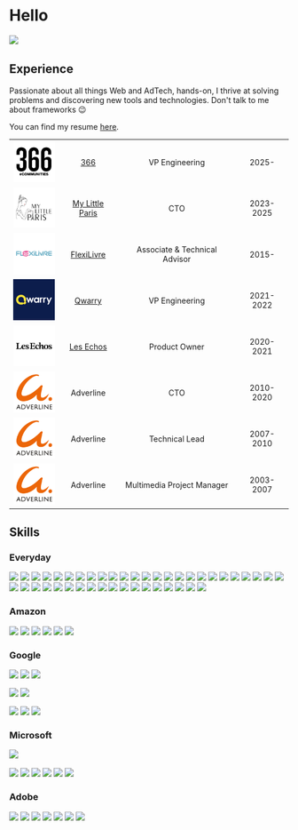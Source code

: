 # Hello
[![](https://img.shields.io/badge/linkedin-fff?logo=linkedin&logoColor=0073b0)](https://www.linkedin.com/in/benjaminclot/)

## Experience
Passionate about all things Web and AdTech, hands-on, I thrive at solving problems and discovering new tools and technologies. Don't talk to me about frameworks :wink:

You can find my resume [here](https://drive.google.com/file/d/1rqaVs7pZaBPjcxD-yya7chfwUTTpEHQ3/view?usp=drive_link).

| | | | |
|:--:|:--:|:--:|:--:|
| <img width="75" src="./img/366.svg" alt="366"></img> | [366](https://www.366.fr) | VP Engineering | 2025- |
| <img width="75" src="./img/mylittleparis.svg" alt="My Little Paris"></img> | [My Little Paris](https://www.mylittleparis.com) | CTO | 2023-2025 |
| <img width="75" src="./img/flexilivre.svg" alt="FlexiLivre"></img> | [FlexiLivre](https://www.flexilivre.com) | Associate & Technical Advisor | 2015- |
| <img width="75" src="./img/qwarry.svg" alt="Qwarry"></img> | [Qwarry](https://www.qwarry.com) | VP Engineering | 2021-2022 |
| <img width="75" src="./img/lesechos.svg" alt="Les Echos"></img> | [Les Echos](https://www.lesechos.fr) | Product Owner | 2020-2021 |
| <img width="75" src="./img/adverline.svg" alt="Adverline"></img> | Adverline | CTO | 2010-2020 |
| <img width="75" src="./img/adverline.svg" alt="Adverline"></img> | Adverline | Technical Lead | 2007-2010 |
| <img width="75" src="./img/adverline.svg" alt="Adverline"></img> | Adverline | Multimedia Project Manager | 2003-2007 |

## Skills
### Everyday
![](https://img.shields.io/badge/Ansible-fff?logo=ansible&logoColor=1a1918)
![](https://img.shields.io/badge/Apache-fff?logo=apache&logoColor=bd202e)
![](https://img.shields.io/badge/Cloudflare-fff?logo=cloudflare)
![](https://img.shields.io/badge/Codepen-fff?logo=codepen&logoColor=151214)
![](https://img.shields.io/badge/CSS-fff?logo=css3&logoColor=214ce5)
![](https://img.shields.io/badge/Datadog-fff?logo=datadog&logoColor=612ca3)
![](https://img.shields.io/badge/Docker-fff?logo=docker)
![](https://img.shields.io/badge/ESLint-fff?logo=eslint&logoColor=3a33d1)
![](https://img.shields.io/badge/FFmpeg-fff?logo=ffmpeg&logoColor=0b4819)
![](https://img.shields.io/badge/Figma-fff?logo=figma)
![](https://img.shields.io/badge/Git-fff?logo=git)
![](https://img.shields.io/badge/Github-fff?logo=github&logoColor=161312)
![](https://img.shields.io/badge/Github%20Actions-fff?logo=githubactions)
![](https://img.shields.io/badge/Github%20Copilot-fff?logo=githubcopilot&logoColor=161312)
![](https://img.shields.io/badge/GitLab-fff?logo=gitlab)
![](https://img.shields.io/badge/Glitch-fff?logo=glitch&logoColor=2800ff)
![](https://img.shields.io/badge/HTML-fff?logo=html5)
![](https://img.shields.io/badge/JavaScript-fff?logo=javascript&logoColor=f7df1e)
![](https://img.shields.io/badge/MailChimp-fff?logo=mailchimp&logoColor=100f0d)
![](https://img.shields.io/badge/Make-fff?logo=make&logoColor=240342)
![](https://img.shields.io/badge/MariaDB-fff?logo=mariadb&logoColor=4e629a)
![](https://img.shields.io/badge/Metabase-fff?logo=metabase)
![](https://img.shields.io/badge/MySQL-fff?logo=mysql)
![](https://img.shields.io/badge/NGINX-fff?logo=nginx&logoColor=009900)
![](https://img.shields.io/badge/Node.js-fff?logo=nodedotjs)
![](https://img.shields.io/badge/Notion-fff?logo=notion&logoColor=37352f)
![](https://img.shields.io/badge/NPM-fff?logo=npm)
![](https://img.shields.io/badge/OBS%20Studio-fff?logo=obsstudio&logoColor=302e31)
![](https://img.shields.io/badge/OpenAI-fff?logo=openai&logoColor=080808)
![](https://img.shields.io/badge/PHP-fff?logo=php)
![](https://img.shields.io/badge/PM2-fff?logo=pm2&logoColor=2b037a)
![](https://img.shields.io/badge/PostgreSQL-fff?logo=postgresql)
![](https://img.shields.io/badge/Powershell-fff?logo=powershell)
![](https://img.shields.io/badge/Prettier-fff?logo=prettier)
![](https://img.shields.io/badge/Redis-fff?logo=redis)
![](https://img.shields.io/badge/Sentry-fff?logo=sentry&logoColor=362d59)
![](https://img.shields.io/badge/Slack-fff?logo=slack&logoColor=4a154b)
![](https://img.shields.io/badge/SQLite-fff?logo=sqlite&logoColor=044a64)
![](https://img.shields.io/badge/SVG-fff?logo=svg)
![](https://img.shields.io/badge/Twilio-fff?logo=twilio)
![](https://img.shields.io/badge/Twitch-fff?logo=twitch)
![](https://img.shields.io/badge/Visual%20Studio%20Code-fff?logo=visualstudiocode&logoColor=2f61b4)
![](https://img.shields.io/badge/Windows-fff?logo=windows&logoColor=001968)

### Amazon
![](https://img.shields.io/badge/Amazon%20AWS-fff?logo=amazonaws&logoColor=000)
![](https://img.shields.io/badge/AWS%20Athena-fff)
![](https://img.shields.io/badge/AWS%20EC2-fff?logo=amazonec2)
![](https://img.shields.io/badge/AWS%20Lambda-fff?logo=awslambda)
![](https://img.shields.io/badge/AWS%20RDS-fff?logo=amazonrds)
![](https://img.shields.io/badge/AWS%20S3-fff?logo=amazons3)

### Google
![](https://img.shields.io/badge/Google%20Cloud-fff?logo=googlecloud)
![](https://img.shields.io/badge/Google%20BigQuery-fff?logo=googlebigquery)
![](https://img.shields.io/badge/Google%20Cloud%20Storage-fff?logo=googlecloudstorage)

![](https://img.shields.io/badge/Google%20Analytics-fff?logo=googleanalytics)
![](https://img.shields.io/badge/Google%20Tag%20Manager-fff?logo=googletagmanager&logoColor=4285f4)

![](https://img.shields.io/badge/Google%20Ad%20Manager-fff)
![](https://img.shields.io/badge/Google%20Ads-fff?logo=googleads)
![](https://img.shields.io/badge/Google%20AdSense-fff?logo=googleadsense)

### Microsoft
![](https://img.shields.io/badge/Microsoft%20Azure-fff?logo=microsoftazure&logoColor=1c87c8)

![](https://img.shields.io/badge/Microsoft%20Excel-fff?logo=microsoftexcel&logoColor=107c41)
![](https://img.shields.io/badge/Microsoft%20OneDrive-fff?logo=microsoftonedrive&logoColor=0249b2)
![](https://img.shields.io/badge/Microsoft%20Outlook-fff?logo=microsoftoutlook&logoColor=0364b8)
![](https://img.shields.io/badge/Microsoft%20PowerPoint-fff?logo=microsoftpowerpoint&logoColor=c43e1c)
![](https://img.shields.io/badge/Microsoft%20Teams-fff?logo=microsoftteams&logoColor=4b53bc)
![](https://img.shields.io/badge/Microsoft%20Word-fff?logo=microsoftword&logoColor=185abd)

### Adobe
![](https://img.shields.io/badge/Adobe%20Creative%20Cloud-fff?logo=adobecreativecloud&logoColor=2d2e2d)
![](https://img.shields.io/badge/Adobe%20Acrobat-fff?logo=adobeacrobatreader&logoColor=1e110e)
![](https://img.shields.io/badge/Adobe%20After%20Effects-fff?logo=adobeaftereffects)
![](https://img.shields.io/badge/Adobe%20Illustrator-fff?logo=adobeillustrator)
![](https://img.shields.io/badge/Adobe%20InDesign-fff?logo=adobeindesign)
![](https://img.shields.io/badge/Adobe%20Photoshop-fff?logo=adobephotoshop)
![](https://img.shields.io/badge/Adobe%20Premiere%20Pro-fff?logo=adobepremierepro)
